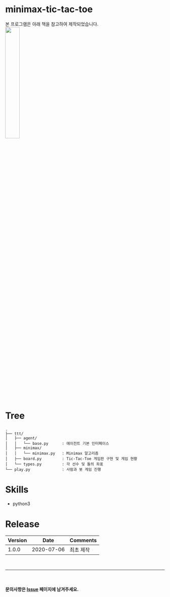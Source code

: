 # minimax-tic-tac-toe
본 프로그램은 아래 책을 참고하여 제작되었습니다.  
<img src="http://image.yes24.com/goods/90323579/800x0" width="30%" height="30%">

# Tree
```
.
├── ttt/
│   ├── agent/
│   │   └── base.py      : 에이전트 기본 인터페이스
│   ├── minimax/
│   │   └── minimax.py   : Minimax 알고리즘
│   ├── board.py         : Tic-Tac-Toe 게임판 구현 및 게임 현황
│   └── types.py         : 각 선수 및 돌의 좌표
└── play.py              : 사람과 봇 게임 진행
```

# Skills
- python3

# Release  
|Version|Date|Comments|
|---|---|---|
|1.0.0|2020-07-06|최초 제작|

<br>

---
  
<br>

#### 문의사항은 [Issue](https://github.com/IllIIIllll/minimax-tic-tac-toe/issues) 페이지에 남겨주세요.

